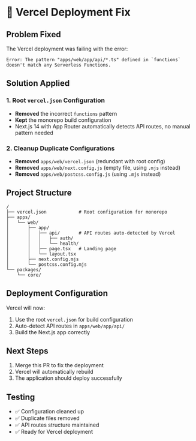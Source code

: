 # 🔧 Vercel Deployment Fix

## Problem Fixed

The Vercel deployment was failing with the error:
```
Error: The pattern "apps/web/app/api/*.ts" defined in `functions` doesn't match any Serverless Functions.
```

## Solution Applied

### 1. Root `vercel.json` Configuration
- **Removed** the incorrect `functions` pattern
- **Kept** the monorepo build configuration
- Next.js 14 with App Router automatically detects API routes, no manual pattern needed

### 2. Cleanup Duplicate Configurations
- **Removed** `apps/web/vercel.json` (redundant with root config)
- **Removed** `apps/web/next.config.js` (empty file, using `.mjs` instead)
- **Removed** `apps/web/postcss.config.js` (using `.mjs` instead)

## Project Structure

```
/
├── vercel.json            # Root configuration for monorepo
├── apps/
│   └── web/
│       ├── app/
│       │   ├── api/       # API routes auto-detected by Vercel
│       │   │   ├── auth/
│       │   │   └── health/
│       │   ├── page.tsx   # Landing page
│       │   └── layout.tsx
│       ├── next.config.mjs
│       └── postcss.config.mjs
└── packages/
    └── core/
```

## Deployment Configuration

Vercel will now:
1. Use the root `vercel.json` for build configuration
2. Auto-detect API routes in `apps/web/app/api/`
3. Build the Next.js app correctly

## Next Steps

1. Merge this PR to fix the deployment
2. Vercel will automatically rebuild
3. The application should deploy successfully

## Testing

- ✅ Configuration cleaned up
- ✅ Duplicate files removed
- ✅ API routes structure maintained
- ✅ Ready for Vercel deployment
